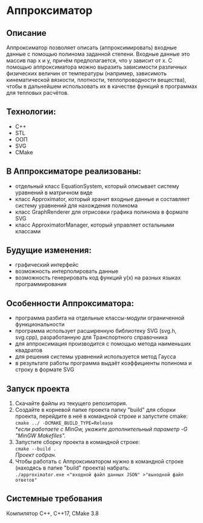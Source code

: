 # Аппроксиматор

## Описание
Аппроксиматор позволяет описать (аппроксимировать) входные данные с помощью полинома заданной степени. Входные данные это массив пар x и y, причём предполагается, что y зависит от x. С помощью аппроксиматора можно выразить зависимости различных физических величин от температуры (например, зависимоть кинематической вязкости, плотности, теплопроводности вещества), чтобы в дальнейшем использовать их в качестве функций в программах для тепловых расчётов. 

## Технологии:
* C++
* STL
* ООП
* SVG
* CMake

## В Аппроксиматоре реализованы:
* отдельный класс EquationSystem, который описывает систему уравнений в матричном виде
* класс Approximator, который хранит входные данные и составляет систему уравнений для нахождения полинома
* класс GraphRenderer для отрисовки графика полинома в формате SVG
* класс ApproximatorManager, который управляет остальными классами

## Будущие изменения:
* графический интерфейс
* возможность интерполировать данные
* возможность генерировать код функций y(x) на разных языках программирования

## Особенности Аппроксиматора:
* программа разбита на отдельные классы-модули ограниченной функциональности
* программа использует расширенную библиотеку SVG (svg.h, svg.cpp), разработанную для Транспортного справочника
* для аппроксимация производится с помощью метода наименьших квадратов
* для решения системы уравнений используется метод Гаусса
* в результате работы программа выдаёт коэффициенты полинома и строку в формате SVG

## Запуск проекта
1. Скачайте файлы из текущего репозитория.
2. Создайте в корневой папке проекта папку "build" для сборки проекта, перейдите в неё в командной строке и запустите cmake:\
	`cmake ../ -DCMAKE_BUILD_TYPE=Release`\
**если работаете с MinGw, укажите дополнительный параметр -G "MinGW Makefiles".* 
3. Запустите сборку проекта в командной строке:\
	`cmake --build .`\
*Проект собран.*
4. Чтобы работать с Аппроксиматором нужно в командной строке (находясь в папке "build" проекта) набрать:\
	`./approximator.exe <"входной файл данных JSON" >"выходной файл ответов"`

## Системные требования
Компилятор С++, С++17, CMake 3.8



